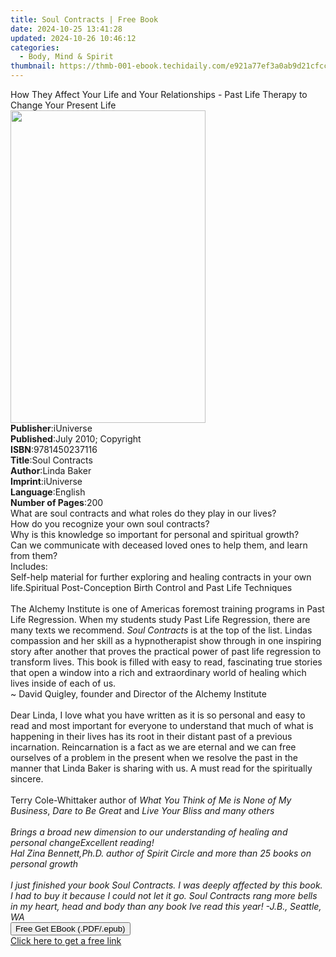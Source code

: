 ```yaml
---
title: Soul Contracts | Free Book
date: 2024-10-25 13:41:28
updated: 2024-10-26 10:46:12
categories:
  - Body, Mind & Spirit
thumbnail: https://thmb-001-ebook.techidaily.com/e921a77ef3a0ab9d21cfcc104f26271fec2851bd23d3740fb7fec5ba4aa9833e.jpg
---
```

<main id="book-container">
  <div class="flex flex-col">
    <div class="book-brief flex-1 py-6 px-4 sm:p-6 md:py-10 md:px-8">
      <!-- brief-->
      <div class="book-brief-main">
        How They Affect Your Life and Your Relationships - Past Life Therapy to
        Change Your Present Life
      </div>
    </div>
    <div
      class="book-meta-info flex-1 grid gap-4 col-start-1 col-end-3 row-start-1 sm:mb-6 sm:grid-cols-4 lg:gap-6 lg:col-start-2 lg:row-end-6 lg:row-span-6 lg:mb-0"
    >
      <div
        class="book-meta-info-left place-content-center mt-4 p-4 text-sm leading-6 col-start-2 col-span-2 dark:text-slate-400"
      >
        <img
          class="w-full h-500 object-cover rounded-lg sm:h-255 sm:col-span-2 lg:col-span-full"
          src="https://img-001-ebook.techidaily.com/9046c14c805d1f2294deb230e322caed4746aab6f27fdf24cf0c88bd3cd72d27.jpg"
          alt=""
          width="312"
          height="500"
        />
      </div>
      <div
        class="book-meta-info-right mt-2 col-start-1 row-start-2 col-span-3 self-center"
      >
        <!-- meta data  -->
        <div class="flex flex-col px-4 md:px-8">
          <div class="flex-1">
            <strong>Publisher</strong>:<span class="px-2">iUniverse</span>
          </div>
          <div class="flex-1">
            <strong>Published</strong>:<span class="px-2"
              >July 2010; Copyright</span
            >
          </div>
          <div class="flex-1">
            <strong>ISBN</strong>:<span class="px-2">9781450237116</span>
          </div>
          <div class="flex-1">
            <strong>Title</strong>:<span class="px-2">Soul Contracts</span>
          </div>
          <div class="flex-1">
            <strong>Author</strong>:<span class="px-2">Linda Baker</span>
          </div>
          <div class="flex-1">
            <strong>Imprint</strong>:<span class="px-2">iUniverse</span>
          </div>
          <div class="flex-1">
            <strong>Language</strong>:<span class="px-2">English</span>
          </div>
          <div class="flex-1">
            <strong>Number of Pages</strong>:<span class="px-2">200</span>
          </div>
        </div>
      </div>
    </div>
    <div class="book-description flex-1 py-6 px-4 sm:p-6 md:py-10 md:px-8">
      <div class="book-description-main">
        <div accordion-content="" id="description">
          What are soul contracts and what roles do they play in our lives?<br />How
          do you recognize your own soul contracts?<br />Why is this knowledge
          so important for personal and spiritual growth?<br />Can we
          communicate with deceased loved ones to help them, and learn from
          them?<br />Includes:<br />
          Self-help material for further exploring and healing contracts in your
          own life.Spiritual Post-Conception Birth Control and Past Life
          Techniques <br /><br />The Alchemy Institute is one of Americas
          foremost training programs in Past Life Regression. When my students
          study Past Life Regression, there are many texts we recommend.
          <i>Soul Contracts</i> is at the top of the list. Lindas compassion and
          her skill as a hypnotherapist show through in one inspiring story
          after another that proves the practical power of past life regression
          to transform lives. This book is filled with easy to read, fascinating
          true stories that open a window into a rich and extraordinary world of
          healing which lives inside of each of us. <br />~ David Quigley,
          founder and Director of the Alchemy Institute<br /><br />Dear Linda, I
          love what you have written as it is so personal and easy to read and
          most important for everyone to understand that much of what is
          happening in their lives has its root in their distant past of a
          previous incarnation. Reincarnation is a fact as we are eternal and we
          can free ourselves of a problem in the present when we resolve the
          past in the manner that Linda Baker is sharing with us. A must read
          for the spiritually sincere. <br /><br />Terry Cole-Whittaker author
          of <i>What You Think of Me is None of My Business</i>,
          <i>Dare to Be Great</i> and
          <i
            >Live Your Bliss<i>
              and many others<br /><br />
              Brings a broad new dimension to our understanding of healing and
              personal changeExcellent reading! <br />Hal Zina Bennett,Ph.D.
              author of <i>Spirit Circle</i> and more than 25 books on personal
              growth<br /><br />
              I just finished your book <i>Soul Contracts</i>. I was deeply
              affected by this book. I had to buy it because I could not let it
              go. <i>Soul Contracts</i> rang more bells in my heart, head and
              body than any book Ive read this year! -J.B., Seattle, WA</i
            ></i
          >
        </div>
        <i
          ><i><div class="accordion-fader"></div></i
        ></i>
      </div>
    </div>
    <div class="book-excerpts flex-1 py-6 px-4 sm:p-6 md:py-10 md:px-8"></div>
    <div
      class="book-about-author flex-1 py-6 px-4 sm:p-6 md:py-10 md:px-8"
    ></div>
    <div class="book-free-get flex-1 py-6 px-4 sm:p-6 md:py-10 md:px-8">
      <button
        id="btn-free-get"
        class="bg-blue-500 hover:bg-blue-700 text-white font-bold py-2 px-4 rounded"
      >
        Free Get EBook (.PDF/.epub)
      </button>
      <div id="countdown-display" class="px-2 text-lg mt-2"></div>
      <a
        id="free-link"
        class="hidden bg-blue-500 hover:bg-blue-700 text-white font-bold py-2 px-4 rounded"
        href="https://www.ebooks.com/en-us/book/138570822/soul-contracts/linda-baker/"
        target="_blank"
        >Click here to get a free link</a
      >
    </div>
    <script>
      let countdownTime = 0;
      let countdownInterval = null;
      document
        .getElementById('btn-free-get')
        .addEventListener('click', startCountdown);
      function startCountdown() {
        countdownTime = new Date().getTime() + 60000 * 3;
        countdownInterval = setInterval(updateCountdown, 1000);
        document.getElementById('btn-free-get').disabled = true;
        document
          .getElementById('btn-free-get')
          .classList.add('bg-gray-500', 'cursor-not-allowed');
      }
      function updateCountdown() {
        let currentTime = new Date().getTime();
        let timeLeft = countdownTime - currentTime;
        let secondsLeft = Math.floor(timeLeft / 1000);
        document.getElementById('countdown-display').innerHTML =
          `Remaining time: ${secondsLeft} seconds.`;
        if (secondsLeft <= 0) {
          clearInterval(countdownInterval);
          document.getElementById('btn-free-get').classList.add('hidden');
          document.getElementById('free-link').classList.remove('hidden');
          document.getElementById('countdown-display').innerHTML = '';
        }
      }
    </script>
  </div>
</main>
